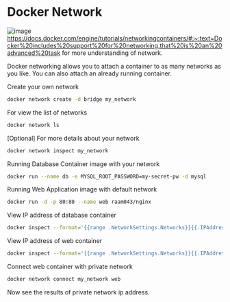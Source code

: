 # Docker Network

![image](https://user-images.githubusercontent.com/111989928/212470383-f9dfd0fe-b2f6-4cc6-9112-bc476098df83.png)
https://docs.docker.com/engine/tutorials/networkingcontainers/#:~:text=Docker%20includes%20support%20for%20networking,that%20is%20an%20advanced%20task for more understanding of network.

Docker networking allows you to attach a container to as many networks as you like. You can also attach an already running container.

Create your own network
```sh
docker network create -d bridge my_network
```
For view the list of networks
```sh
docker network ls
```
[Optional] For more details about your network
```sh
docker network inspect my_network
```
Running Database Container image with your network
```sh
docker run --name db -e MYSQL_ROOT_PASSWORD=my-secret-pw -d mysql
```
Running Web Application image with default network
```sh
docker run -d -p 80:80 --name web raam043/nginx
```
View IP address of database container
```sh
docker inspect --format='{{range .NetworkSettings.Networks}}{{.IPAddress}}{{end}}' db
```
View IP address of web container
```sh
docker inspect --format='{{range .NetworkSettings.Networks}}{{.IPAddress}}{{end}}' web
```
Connect web container with private network
```sh
docker network connect my_network web
```
Now see the results of private network ip address.
